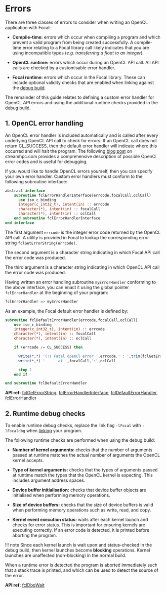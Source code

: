 # Errors

There are three classes of errors to consider when writing an OpenCL application with Focal:

- __Compile-time:__ errors which occur when compiling a program and which prevent a valid
program from being created successfully. A compile-time error relating to a Focal library call
likely indicates that you are using incompatible types (*e.g. transferring a float to an integer*).

- __OpenCL runtime:__ errors which occur during an OpenCL API call. All API calls are checked by
a customisable error handler.

- __Focal runtime:__ errors which occur in the Focal library. These can include optional validity checks
that are enabled when linking against the [debug build](../linking#debug-build).

The remainder of this guide relates to defining a custom error handler for OpenCL API errors and using the additional
runtime checks provided in the debug build.

## 1. OpenCL error handling
An OpenCL error handler is included automatically and is called after every underlying OpenCL API call to check for errors.
If an OpenCL call does not return CL_SUCCESS, then the default error handler will indicate where this occurred and will halt the program.
The following [blog post](https://streamhpc.com/blog/2013-04-28/opencl-error-codes/) on streamhpc.com provides a comprehensive description of possible OpenCl error codes and is useful for debugging.

If you would like to handle OpenCL errors yourself, then you can specify your own error handler.
Custom error handlers must conform to the following subroutine interface:

```fortran
abstract interface
    subroutine fclErrorHandlerInterface(errcode,focalCall,oclCall)
      use iso_c_binding
      integer(c_int32_t), intent(in) :: errcode
      character(*), intent(in) :: focalCall
      character(*), intent(in) :: oclCall
    end subroutine fclErrorHandlerInterface
end interface
```

The first argument `errcode` is the integer error code returned by the OpenCL API call.
A utility is provided in Focal to lookup the corresponding error string `fclGetErrorString(errcode)`.

The second argument is a character string indicating in which Focal API call the error code was produced.

The third argument is a character string indicating in which OpenCL API call the error code was produced.

Having written an error handling subroutine `myErrorHandler` conforming to the above interface, you can enact it using the global pointer `fclErrorHandler` at the beginning of your program:

```fortran
fclErrorHandler => myErrorHandler
```

As an example, the Focal default error handler is defined by:

```fortran
subroutine fclDefaultErrorHandler(errcode,focalCall,oclCall)
    use iso_c_binding
    integer(c_int32_t), intent(in) :: errcode
    character(*), intent(in) :: focalCall
    character(*), intent(in) :: oclCall

    if (errcode /= CL_SUCCESS) then

      write(*,*) '(!) Fatal openCl error ',errcode,' : ',trim(fclGetErrorString(errcode))
      write(*,*) '      at ',focalCall,':',oclCall

      stop 1
    end if

end subroutine fclDefaultErrorHandler
```

__API ref:__
[fclGetErrorString](https://lkedward.github.io/focal/interface/fclgeterrorstring.html),
[fclErrorHandlerInterface](https://lkedward.github.io/focal/interface/fclerrorhandlerinterface.html),
[fclDefaultErrorHandler](https://lkedward.github.io/focal/interface/fcldefaulterrorhandler.html),
[fclErrorHandler](https://lkedward.github.io/focal/module/focal.html#variable-fclerrorhandler)

## 2. Runtime debug checks

To enable runtime debug checks, replace the link flag `-lFocal` with `-lFocaldbg` when [linking](../linking) your program.

The following runtime checks are performed when using the debug build:

- __Number of kernel arguments:__ checks that the number of arguments passed at runtime
 matches the actual number of arguments the OpenCL kernel accepts.

- __Type of kernel arguments:__ checks that the types of arguments passed at runtime
match the types that the OpenCL kernel is expecting. This includes argument address spaces.

- __Device buffer initialisation:__ checks that device buffer objects are initialised
when performing memory operations.

- __Size of device buffers:__ checks that the size of device buffers is valid when
performing memory operations such as write, read, and copy.

- __Kernel event execution status:__ waits after each kernel launch and checks for error status.
This is important for ensuring kernels are executing correctly.
If an error code is detected, it is printed before aborting the program.

!!! note
    Since each kernel launch is wait upon and status-checked in the debug build, then kernel launches
    become __blocking__ operations. Kernel launches are unaffected (non-blocking) in the normal build.

When a runtime error is detected the program is aborted immediately such that a stack trace is printed,
and which can be used to detect the source of the error.

__API ref:__
[fclDbgWait](https://lkedward.github.io/focal/interface/fcldbgwait.html)
